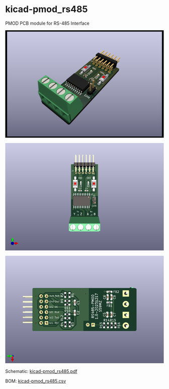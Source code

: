 # kicad-pmod_rs485
PMOD PCB module for RS-485 Interface 


![alt text](kicad-pmod_rs485_3d.png)

![alt text](kicad-pmod_rs485_top.png)

![alt text](kicad-pmod_rs485_bot.png)

Schematic:
[kicad-pmod_rs485.pdf](kicad-pmod_rs485.pdf)

BOM:
[kicad-pmod_rs485.csv](kicad-pmod_rs485.csv)
